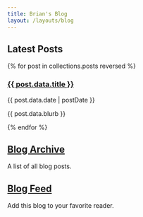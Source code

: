```yaml
---
title: Brian's Blog
layout: /layouts/blog
---
```


<h2><i class="fa-regular fa-newspaper"></i> Latest Posts</h2>
{% for post in collections.posts reversed %}
<article>
    <h3><a href="{{ post.url }}">{{ post.data.title }}</a></h3>
    <p><time datetime="{{ post.data.date | cleanISO }}">{{ post.data.date | postDate }}</time></p>
    <p>{{ post.data.blurb }}</p>
</article>
{% endfor %}
<h2><i class="fa-solid fa-box-archive"></i> <a href="/archive/">Blog Archive</a></h2>
A list of all blog posts.
<h2><i class="fa-solid fa-rss"></i> <a href="https://www.brianjasonford.com/feed.xml">Blog Feed</a></h2>
Add this blog to your favorite reader.